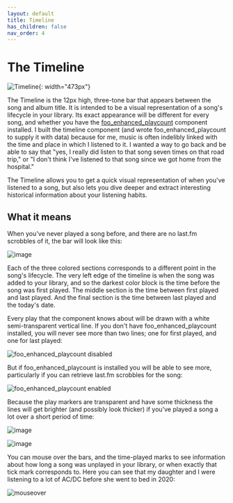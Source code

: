 ```yaml
---
layout: default
title: Timeline
has_children: false
nav_order: 4
---
```

# The Timeline

![Timeline](https://user-images.githubusercontent.com/2282004/109264415-931a3700-77ca-11eb-97eb-a4fd35b28857.png){: width="473px"}

The Timeline is the 12px high, three-tone bar that appears between the song and album title. It is intended to be a visual representation of a song's lifecycle in your library. Its exact appearance will be different for every song, and whether you have the [foo_enhanced_playcount](https://www.foobar2000.org/components/view/foo_enhanced_playcount) component installed. I built the timeline component (and wrote foo_enhanced_playcount to supply it with data) because for me, music is often indelibly linked with the time and place in which I listened to it. I wanted a way to go back and be able to say that "yes, I really did listen to that song seven times on that road trip," or "I don't think I've listened to that song since we got home from the hospital."

The Timeline allows you to get a quick visual representation of when you've listened to a song, but also lets you dive deeper and extract interesting historical information about your listening habits.

## What it means

When you've never played a song before, and there are no last.fm scrobbles of it, the bar will look like this:

![image](https://user-images.githubusercontent.com/2282004/109265545-55b6a900-77cc-11eb-9147-246009e59879.png)

Each of the three colored sections corresponds to a different point in the song's lifecycle. The very left edge of the timeline is when the song was added to your library, and so the darkest color block is the time before the song was first played. The middle section is the time between first played and last played. And the final section is the time between last played and the today's date.

Every play that the component knows about will be drawn with a white semi-transparent vertical line. If you don't have foo_enhanced_playcount installed, you will never see more than two lines; one for first played, and one for last played:

![foo_enhanced_playcount disabled](https://user-images.githubusercontent.com/2282004/109266022-1046ab80-77cd-11eb-8ca1-71faf6b3e13f.png)

But if foo_enhanced_playcount is installed you will be able to see more, particularly if you can retrieve last.fm scrobbles for the song:

![foo_enhanced_playcount enabled](https://user-images.githubusercontent.com/2282004/109266237-63b8f980-77cd-11eb-9805-14c279331f49.png)

Because the play markers are transparent and have some thickness the lines will get brighter (and possibly look thicker) if you've played a song a lot over a short period of time:

![image](https://user-images.githubusercontent.com/2282004/109266850-3a4c9d80-77ce-11eb-97fb-e5cdbce45806.png)

![image](https://user-images.githubusercontent.com/2282004/109266982-767ffe00-77ce-11eb-9f01-b865e5d68cb0.png)

You can mouse over the bars, and the time-played marks to see information about how long a song was unplayed in your library, or when exactly that tick mark corresponds to. Here you can see that my daughter and I were listening to a lot of AC/DC before she went to bed in 2020:

![mouseover](https://user-images.githubusercontent.com/2282004/109267446-34a38780-77cf-11eb-8f0a-d2d108cbfe5b.png)